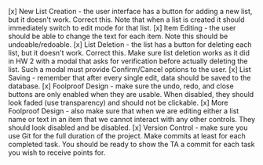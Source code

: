 [x] New List Creation - the user interface has a button for adding a new list, but it doesn't work. Correct this. Note that when a list is created it should immediately switch to edit mode for that list.
[x] Item Editing - the user should be able to change the text for each item. Note this should be undoable/redoable.
[x] List Deletion - the list has a button for deleting each list, but it doesn't work. Correct this. Make sure list deletion works as it did in HW 2 with a modal that asks for verification before actually deleting the list. Such a modal must provide Confirm/Cancel options to the user.
[x] List Saving - remember that after every single edit, data should be saved to the database.
[x] Foolproof Design - make sure the undo, redo, and close buttons are only enabled when they are usable. When disabled, they should look faded (use transparency) and should not be clickable.
[x] More Foolproof Design - also make sure that when we are editing either a list name or text in an item that we cannot interact with any other controls. They should look disabled and be disabled.
[x] Version Control - make sure you use Git for the full duration of the project. Make commits at least for each completed task. You should be ready to show the TA a commit for each task you wish to receive points for.